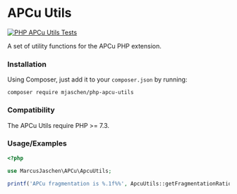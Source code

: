 # APCu Utils

[![PHP APCu Utils Tests](https://github.com/mjaschen/php-apcu-utils/actions/workflows/php.yml/badge.svg)](https://github.com/mjaschen/php-apcu-utils/actions/workflows/php.yml)

A set of utility functions for the APCu PHP extension.

### Installation

Using Composer, just add it to your `composer.json` by running:

```
composer require mjaschen/php-apcu-utils
```

### Compatibility

The APCu Utils require PHP >= 7.3.

### Usage/Examples

```php
<?php

use MarcusJaschen\APCu\ApcuUtils;

printf('APCu fragmentation is %.1f%%', ApcuUtils::getFragmentationRatio());
```
